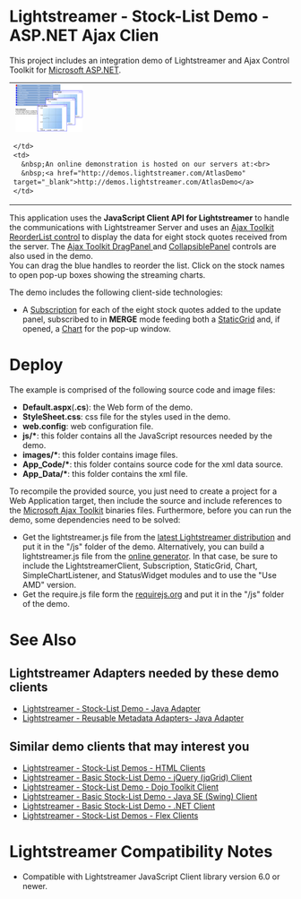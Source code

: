 # Lightstreamer - Stock-List Demo - ASP.NET Ajax Clien #

This project includes an integration demo of Lightstreamer and Ajax Control Toolkit for [Microsoft ASP.NET](http://ajax.asp.net/).

<table>
  <tr>
    <td style="text-align: left">
      &nbsp;<a href="http://demos.lightstreamer.com/AtlasDemo" target="_blank"><img src="screen_atlas.png"></a>&nbsp;
      
    </td>
    <td>
      &nbsp;An online demonstration is hosted on our servers at:<br>
      &nbsp;<a href="http://demos.lightstreamer.com/AtlasDemo" target="_blank">http://demos.lightstreamer.com/AtlasDemo</a>
    </td>
  </tr>
</table>

This application uses the <b>JavaScript Client API for Lightstreamer</b> to handle the communications with Lightstreamer Server and uses an [Ajax Toolkit ReorderList control](http://www.asp.net/ajaxlibrary/act_ReorderList.ashx) to display the data for eight stock quotes received from the server.
The [Ajax Toolkit DragPanel ](http://www.asp.net/ajaxlibrary/act_DragPanel.ashx) and [CollapsiblePanel](http://www.asp.net/ajaxlibrary/act_CollapsiblePanel.ashx) controls are also used in the demo.<br>
You can drag the blue handles to reorder the list. Click on the stock names to open pop-up boxes showing the streaming charts.<br>

The demo includes the following client-side technologies:
* A [Subscription](http://www.lightstreamer.com/docs/client_javascript_uni_api/Subscription.html) for each of the eight stock quotes added to the update panel, subscribed to in <b>MERGE</b> mode feeding both a [StaticGrid](http://www.lightstreamer.com/docs/client_javascript_uni_api/StaticGrid.html) and, if opened, a [Chart](http://www.lightstreamer.com/docs/client_javascript_uni_api/Chart.html) for the pop-up window. 

# Deploy #

The example is comprised of the following source code and image files:
- <b>Default.aspx</b>(<b>.cs</b>): the Web form of the demo.
- <b>StyleSheet.css</b>: css file for the styles used in the demo.
- <b>web.config</b>: web configuration file.
- <b>js/*</b>: this folder contains all the JavaScript resources needed by the demo.
- <b>images/*</b>: this folder contains image files.
- <b>App_Code/*</b>: this folder contains source code for the xml data source.
- <b>App_Data/*</b>: this folder contains the xml file.

To recompile the provided source, you just need to create a project for a Web Application target, then include the source and include references to the [Microsoft Ajax Toolkit](http://ajaxcontroltoolkit.codeplex.com/releases/) binaries files.
Furthermore, before you can run the demo, some dependencies need to be solved:
- Get the lightstreamer.js file from the [latest Lightstreamer distribution](http://www.lightstreamer.com/download) and put it in the "/js" folder of the demo. Alternatively, you can build a lightstreamer.js file from the [online generator](http://www.lightstreamer.com/distros/Lightstreamer_Allegro-Presto-Vivace_5_1_1_Colosseo_20130305/Lightstreamer/DOCS-SDKs/sdk_client_javascript/tools/generator.html). In that case, be sure to include the LightstreamerClient, Subscription, StaticGrid, Chart, SimpleChartListener, and StatusWidget modules and to use the "Use AMD" version.
- Get the require.js file form the [requirejs.org](http://requirejs.org/docs/download.html) and put it in the "/js" folder of the demo.

# See Also #

## Lightstreamer Adapters needed by these demo clients ##

* [Lightstreamer - Stock-List Demo - Java Adapter](https://github.com/Weswit/Lightstreamer-example-Stocklist-adapter-java)
* [Lightstreamer - Reusable Metadata Adapters- Java Adapter](https://github.com/Weswit/Lightstreamer-example-ReusableMetadata-adapter-java)

## Similar demo clients that may interest you ##

* [Lightstreamer - Stock-List Demos - HTML Clients](https://github.com/Weswit/Lightstreamer-example-Stocklist-client-javascript)
* [Lightstreamer - Basic Stock-List Demo - jQuery (jqGrid) Client](https://github.com/Weswit/Lightstreamer-example-StockList-client-jquery)
* [Lightstreamer - Stock-List Demo - Dojo Toolkit Client](https://github.com/Weswit/Lightstreamer-example-StockList-client-dojo)
* [Lightstreamer - Basic Stock-List Demo - Java SE (Swing) Client](https://github.com/Weswit/Lightstreamer-example-StockList-client-java)
* [Lightstreamer - Basic Stock-List Demo - .NET Client](https://github.com/Weswit/Lightstreamer-example-StockList-client-dotnet)
* [Lightstreamer - Stock-List Demos - Flex Clients](https://github.com/Weswit/Lightstreamer-example-StockList-client-flex)

# Lightstreamer Compatibility Notes #

- Compatible with Lightstreamer JavaScript Client library version 6.0 or newer.
